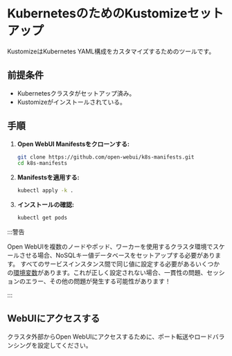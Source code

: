 
# KubernetesのためのKustomizeセットアップ

KustomizeはKubernetes YAML構成をカスタマイズするためのツールです。

## 前提条件

- Kubernetesクラスタがセットアップ済み。
- Kustomizeがインストールされている。

## 手順

1. **Open WebUI Manifestsをクローンする:**

   ```bash
   git clone https://github.com/open-webui/k8s-manifests.git
   cd k8s-manifests
   ```

2. **Manifestsを適用する:**

   ```bash
   kubectl apply -k .
   ```

3. **インストールの確認:**

   ```bash
   kubectl get pods
   ```

:::警告

Open WebUIを複数のノードやポッド、ワーカーを使用するクラスタ環境でスケールさせる場合、NoSQLキー値データベースをセットアップする必要があります。
すべてのサービスインスタンス間で同じ値に設定する必要があるいくつかの[環境変数](https://docs.openwebui.com/getting-started/env-configuration/)があります。これが正しく設定されない場合、一貫性の問題、セッションのエラー、その他の問題が発生する可能性があります！

:::

## WebUIにアクセスする

クラスタ外部からOpen WebUIにアクセスするために、ポート転送やロードバランシングを設定してください。
